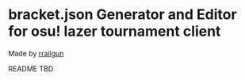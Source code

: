 # bracket.json Generator and Editor for osu! lazer tournament client

Made by [rrailgun](https://osu.ppy.sh/users/10525148)

README TBD